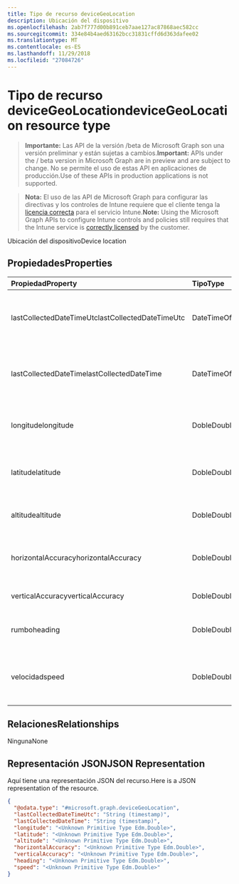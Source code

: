 ```yaml
---
title: Tipo de recurso deviceGeoLocation
description: Ubicación del dispositivo
ms.openlocfilehash: 2ab7f777d00b891ceb7aae127ac87868aec582cc
ms.sourcegitcommit: 334e84b4aed63162bcc31831cffd6d363dafee02
ms.translationtype: MT
ms.contentlocale: es-ES
ms.lasthandoff: 11/29/2018
ms.locfileid: "27084726"
---
```

# <a name="devicegeolocation-resource-type"></a><span data-ttu-id="3b784-103">Tipo de recurso deviceGeoLocation</span><span class="sxs-lookup"><span data-stu-id="3b784-103">deviceGeoLocation resource type</span></span>

> <span data-ttu-id="3b784-104">**Importante:** Las API de la versión /beta de Microsoft Graph son una versión preliminar y están sujetas a cambios.</span><span class="sxs-lookup"><span data-stu-id="3b784-104">**Important:** APIs under the / beta version in Microsoft Graph are in preview and are subject to change.</span></span> <span data-ttu-id="3b784-105">No se permite el uso de estas API en aplicaciones de producción.</span><span class="sxs-lookup"><span data-stu-id="3b784-105">Use of these APIs in production applications is not supported.</span></span>

> <span data-ttu-id="3b784-106">**Nota:** El uso de las API de Microsoft Graph para configurar las directivas y los controles de Intune requiere que el cliente tenga la [licencia correcta](https://go.microsoft.com/fwlink/?linkid=839381) para el servicio Intune.</span><span class="sxs-lookup"><span data-stu-id="3b784-106">**Note:** Using the Microsoft Graph APIs to configure Intune controls and policies still requires that the Intune service is [correctly licensed](https://go.microsoft.com/fwlink/?linkid=839381) by the customer.</span></span>

<span data-ttu-id="3b784-107">Ubicación del dispositivo</span><span class="sxs-lookup"><span data-stu-id="3b784-107">Device location</span></span>
## <a name="properties"></a><span data-ttu-id="3b784-108">Propiedades</span><span class="sxs-lookup"><span data-stu-id="3b784-108">Properties</span></span>
|<span data-ttu-id="3b784-109">Propiedad</span><span class="sxs-lookup"><span data-stu-id="3b784-109">Property</span></span>|<span data-ttu-id="3b784-110">Tipo</span><span class="sxs-lookup"><span data-stu-id="3b784-110">Type</span></span>|<span data-ttu-id="3b784-111">Descripción</span><span class="sxs-lookup"><span data-stu-id="3b784-111">Description</span></span>|
|:---|:---|:---|
|<span data-ttu-id="3b784-112">lastCollectedDateTimeUtc</span><span class="sxs-lookup"><span data-stu-id="3b784-112">lastCollectedDateTimeUtc</span></span>|<span data-ttu-id="3b784-113">DateTimeOffset</span><span class="sxs-lookup"><span data-stu-id="3b784-113">DateTimeOffset</span></span>|<span data-ttu-id="3b784-114">Hora en la que se registró la ubicación, con respecto a UTC</span><span class="sxs-lookup"><span data-stu-id="3b784-114">Time at which location was recorded, relative to UTC</span></span>|
|<span data-ttu-id="3b784-115">lastCollectedDateTime</span><span class="sxs-lookup"><span data-stu-id="3b784-115">lastCollectedDateTime</span></span>|<span data-ttu-id="3b784-116">DateTimeOffset</span><span class="sxs-lookup"><span data-stu-id="3b784-116">DateTimeOffset</span></span>|<span data-ttu-id="3b784-117">Hora en la que se registró la ubicación, con respecto a UTC</span><span class="sxs-lookup"><span data-stu-id="3b784-117">Time at which location was recorded, relative to UTC</span></span>|
|<span data-ttu-id="3b784-118">longitude</span><span class="sxs-lookup"><span data-stu-id="3b784-118">longitude</span></span>|<span data-ttu-id="3b784-119">Doble</span><span class="sxs-lookup"><span data-stu-id="3b784-119">Double</span></span>|<span data-ttu-id="3b784-120">Coordenadas de longitud de la ubicación del dispositivo</span><span class="sxs-lookup"><span data-stu-id="3b784-120">Longitude coordinate of the device's location</span></span>|
|<span data-ttu-id="3b784-121">latitude</span><span class="sxs-lookup"><span data-stu-id="3b784-121">latitude</span></span>|<span data-ttu-id="3b784-122">Doble</span><span class="sxs-lookup"><span data-stu-id="3b784-122">Double</span></span>|<span data-ttu-id="3b784-123">Coordenadas de latitud de la ubicación del dispositivo</span><span class="sxs-lookup"><span data-stu-id="3b784-123">Latitude coordinate of the device's location</span></span>|
|<span data-ttu-id="3b784-124">altitude</span><span class="sxs-lookup"><span data-stu-id="3b784-124">altitude</span></span>|<span data-ttu-id="3b784-125">Doble</span><span class="sxs-lookup"><span data-stu-id="3b784-125">Double</span></span>|<span data-ttu-id="3b784-126">Altitud, en metros por encima del nivel del mar</span><span class="sxs-lookup"><span data-stu-id="3b784-126">Altitude, given in meters above sea level</span></span>|
|<span data-ttu-id="3b784-127">horizontalAccuracy</span><span class="sxs-lookup"><span data-stu-id="3b784-127">horizontalAccuracy</span></span>|<span data-ttu-id="3b784-128">Doble</span><span class="sxs-lookup"><span data-stu-id="3b784-128">Double</span></span>|<span data-ttu-id="3b784-129">Precisión de longitud y latitud en metros</span><span class="sxs-lookup"><span data-stu-id="3b784-129">Accuracy of longitude and latitude in meters</span></span>|
|<span data-ttu-id="3b784-130">verticalAccuracy</span><span class="sxs-lookup"><span data-stu-id="3b784-130">verticalAccuracy</span></span>|<span data-ttu-id="3b784-131">Doble</span><span class="sxs-lookup"><span data-stu-id="3b784-131">Double</span></span>|<span data-ttu-id="3b784-132">Precisión de altitud en metros</span><span class="sxs-lookup"><span data-stu-id="3b784-132">Accuracy of altitude in meters</span></span>|
|<span data-ttu-id="3b784-133">rumbo</span><span class="sxs-lookup"><span data-stu-id="3b784-133">heading</span></span>|<span data-ttu-id="3b784-134">Doble</span><span class="sxs-lookup"><span data-stu-id="3b784-134">Double</span></span>|<span data-ttu-id="3b784-135">Rumbo en grados desde el norte geográfico</span><span class="sxs-lookup"><span data-stu-id="3b784-135">Heading in degrees from true north</span></span>|
|<span data-ttu-id="3b784-136">velocidad</span><span class="sxs-lookup"><span data-stu-id="3b784-136">speed</span></span>|<span data-ttu-id="3b784-137">Doble</span><span class="sxs-lookup"><span data-stu-id="3b784-137">Double</span></span>|<span data-ttu-id="3b784-138">La velocidad a la que se desplaza el dispositivo en metros por segundo</span><span class="sxs-lookup"><span data-stu-id="3b784-138">Speed the device is traveling in meters per second</span></span>|

## <a name="relationships"></a><span data-ttu-id="3b784-139">Relaciones</span><span class="sxs-lookup"><span data-stu-id="3b784-139">Relationships</span></span>
<span data-ttu-id="3b784-140">Ninguna</span><span class="sxs-lookup"><span data-stu-id="3b784-140">None</span></span>
## <a name="json-representation"></a><span data-ttu-id="3b784-141">Representación JSON</span><span class="sxs-lookup"><span data-stu-id="3b784-141">JSON Representation</span></span>
<span data-ttu-id="3b784-142">Aquí tiene una representación JSON del recurso.</span><span class="sxs-lookup"><span data-stu-id="3b784-142">Here is a JSON representation of the resource.</span></span>
<!-- {
  "blockType": "resource",
  "@odata.type": "microsoft.graph.deviceGeoLocation"
}
-->
``` json
{
  "@odata.type": "#microsoft.graph.deviceGeoLocation",
  "lastCollectedDateTimeUtc": "String (timestamp)",
  "lastCollectedDateTime": "String (timestamp)",
  "longitude": "<Unknown Primitive Type Edm.Double>",
  "latitude": "<Unknown Primitive Type Edm.Double>",
  "altitude": "<Unknown Primitive Type Edm.Double>",
  "horizontalAccuracy": "<Unknown Primitive Type Edm.Double>",
  "verticalAccuracy": "<Unknown Primitive Type Edm.Double>",
  "heading": "<Unknown Primitive Type Edm.Double>",
  "speed": "<Unknown Primitive Type Edm.Double>"
}
```





